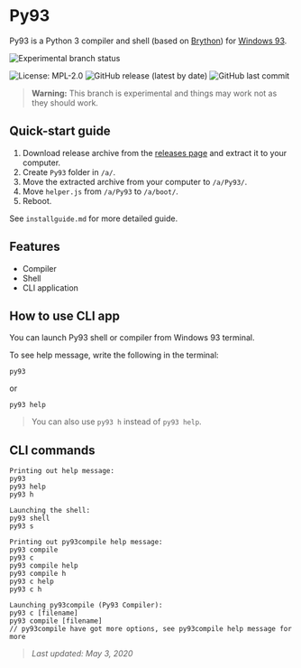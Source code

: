 # Py93

Py93 is a Python 3 compiler and shell (based on [Brython](https://brython.info)) for [Windows 93](https://windows93.net/).

![Experimental branch status](https://img.shields.io/badge/experimental_branch_status-active-informational)

![License: MPL-2.0](https://img.shields.io/badge/license-MPL--2.0-informational)
![GitHub release (latest by date)](https://img.shields.io/github/v/release/hasha2982/Py93?label=latest%20release)
![GitHub last commit](https://img.shields.io/github/last-commit/hasha2982/Py93)

<!--- code redactor (based on [CodeMirror](https://codemirror.net)),  -->

<!---
## Installing

To install Py93 to your Windows 93 computer, just create `Py93` folder in `/a/`, then paste this repository to `Py93` folder. See `installguide.md` for more detailed guide.
-->

> **Warning:** This branch is experimental and things may work not as they should work.

## Quick-start guide
1. Download release archive from the [releases page](https://github.com/hasha2982/Py93/releases) and extract it to your computer.
2. Create `Py93` folder in `/a/`.
3. Move the extracted archive from your computer to `/a/Py93/`.
4. Move `helper.js` from `/a/Py93` to `/a/boot/`.
5. Reboot.

See `installguide.md` for more detailed guide.

## Features
* Compiler
* Shell
* CLI application

## How to use CLI app
You can launch Py93 shell or compiler from Windows 93 terminal.

To see help message, write the following in the terminal:
```
py93
```
or
```
py93 help
```
> You can also use `py93 h` instead of `py93 help`.

## CLI commands
```
Printing out help message:
py93
py93 help
py93 h

Launching the shell:
py93 shell
py93 s

Printing out py93compile help message:
py93 compile
py93 c
py93 compile help
py93 compile h
py93 c help
py93 c h

Launching py93compile (Py93 Compiler):
py93 c [filename]
py93 compile [filename]
// py93compile have got more options, see py93compile help message for more
```

> *Last updated: May 3, 2020*